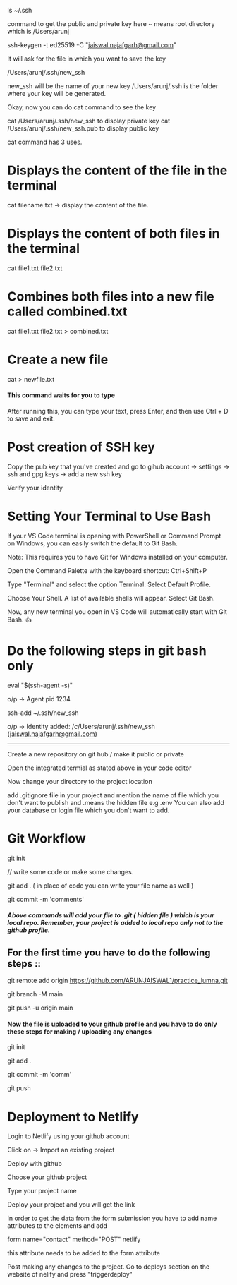 ls ~/.ssh

command to get the public and private key
here ~ means root directory which is /Users/arunj

ssh-keygen -t ed25519 -C "jaiswal.najafgarh@gmail.com"

It will ask for the file in which you want to save the key

/Users/arunj/.ssh/new_ssh

new_ssh will be the name of your new key
/Users/arunj/.ssh is the folder where your key will be generated.

Okay, now you can do cat command to see the key

cat /Users/arunj/.ssh/new_ssh to display private key
cat /Users/arunj/.ssh/new_ssh.pub to display public key

cat command has 3 uses.

# Displays the content of the file in the terminal

cat filename.txt -> display the content of the file.

# Displays the content of both files in the terminal

cat file1.txt file2.txt

# Combines both files into a new file called combined.txt

cat file1.txt file2.txt > combined.txt

# Create a new file 

cat > newfile.txt

#### This command waits for you to type

After running this, you can type your text, press Enter, and then use Ctrl + D to save and exit.

# Post creation of SSH key 

Copy the pub key that you've created and go to gihub account -> settings -> ssh and gpg keys -> add a new ssh key

Verify your identity

# Setting Your Terminal to Use Bash

If your VS Code terminal is opening with PowerShell or Command Prompt on Windows, you can easily switch the default to Git Bash.

Note: This requires you to have Git for Windows installed on your computer.

Open the Command Palette with the keyboard shortcut: Ctrl+Shift+P

Type "Terminal" and select the option Terminal: Select Default Profile.

Choose Your Shell. A list of available shells will appear. Select Git Bash.

Now, any new terminal you open in VS Code will automatically start with Git Bash. 👍

# Do the following steps in git bash only

eval "$(ssh-agent -s)"

o/p -> Agent pid 1234

ssh-add ~/.ssh/new_ssh

o/p -> Identity added: /c/Users/arunj/.ssh/new_ssh (jaiswal.najafgarh@gmail.com)

---

Create a new repository on git hub / make it public or private

Open the integrated termial as stated above in your code editor

Now change your directory to the project location

add .gitignore file in your project and mention the name of file which you don't want to publish and .means the hidden file e.g .env You can also add your database or login file which you don't want to add.

# Git Workflow

git init

// write some code or make some changes.

git add . ( in place of code you can write your file name as well )

git commit -m 'comments'

##### Above commands will add your file to .git ( hidden file ) which is your local repo. Remember, your project is added to local repo only not to the github profile.


## For the first time you have to do the following steps ::

git remote add origin https://github.com/ARUNJAISWAL1/practice_lumna.git

git branch -M main

git push -u origin main

#### Now the file is uploaded to your github profile and you have to do only these steps for making / uploading any changes

git init

git add .

git commit -m 'comm'

git push


# Deployment to Netlify

Login to Netlify using your github account

Click on <Add a new Project> -> Import an existing project

Deploy with github

Choose your github project

Type your project name

Deploy your project and you will get the link

In order to get the data from the form submission you have to add name attributes to the elements and add

form name="contact" method="POST" netlify

this attribute needs to be added to the form attribute

Post making any changes to the project. Go to deploys section on the website of nelify and press "triggerdeploy"
